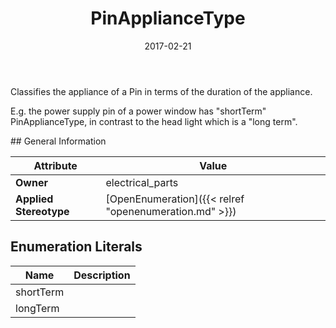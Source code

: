 ﻿---
title: PinApplianceType
toc: false
type: specs
date: "2017-02-21"
draft: false
specification: VEC
version: 1.1.3
documentType: "Recommendation"
elementType: Class
classes:
  - PinApplianceType
menu_name: vec-1.1.3
---
<p> Classifies the appliance of a Pin in terms of the duration of the appliance.     </p>      <p> E.g. the power supply pin of a power window has &quot;shortTerm&quot; PinApplianceType, in contrast to the head light which is a &quot;long term&quot;.      </p>
## General Information

| Attribute               | Value |
|-------------------------|-------|
| **Owner**               | electrical_parts |
| **Applied Stereotype**  | [OpenEnumeration]({{< relref "openenumeration.md" >}})<br/>  |

## Enumeration Literals
| Name          | **Description** |
|---------------|-----------------|
| shortTerm |  |
| longTerm |  |

